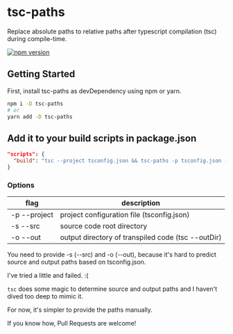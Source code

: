 # tsc-paths
Replace absolute paths to relative paths after typescript compilation (tsc) during compile-time.

[![npm version](https://badge.fury.io/js/tsc-paths.svg)](https://badge.fury.io/js/tsc-paths)


## Getting Started
First, install tsc-paths as devDependency using npm or yarn.

```sh
npm i -D tsc-paths
# or
yarn add -D tsc-paths
```

## Add it to your build scripts in package.json
```json
"scripts": {
  "build": "tsc --project tsconfig.json && tsc-paths -p tsconfig.json -s ./src -o ./out",
}
```

### Options
| flag         | description                                        |
| ------------ | -------------------------------------------------- |
| -p --project | project configuration file (tsconfig.json)         |
| -s --src     | source code root directory                         |
| -o --out     | output directory of transpiled code (tsc --outDir) |

You need to provide -s (--src) and -o (--out), because it's hard to predict source and output paths based on tsconfig.json.

I've tried a little and failed. :(

`tsc` does some magic to determine source and output paths and I haven't dived too deep to mimic it.

For now, it's simpler to provide the paths manually.

If you know how, Pull Requests are welcome!
